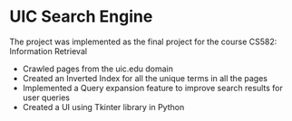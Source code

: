 # UIC Search Engine

The project was implemented as the final project for the course CS582: Information Retrieval

- Crawled pages from the uic.edu domain
- Created an Inverted Index for all the unique terms in all the pages
- Implemented a Query expansion feature to improve search results for user queries
- Created a UI using Tkinter library in Python
